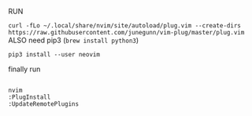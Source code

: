 RUN

` curl -fLo ~/.local/share/nvim/site/autoload/plug.vim --create-dirs https://raw.githubusercontent.com/junegunn/vim-plug/master/plug.vim
`
ALSO need pip3 (`brew install python3`)

`
pip3 install --user neovim
`


finally run

```

nvim
:PlugInstall
:UpdateRemotePlugins
```
